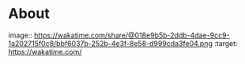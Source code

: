 # About

image:: https://wakatime.com/share/@018e9b5b-2ddb-4dae-9cc9-1a202715f0c8/bbf6037b-252b-4e3f-8e58-d999cda3fe04.png
    :target: https://wakatime.com/
